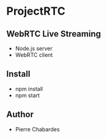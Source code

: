 # ProjectRTC

## WebRTC Live Streaming

- Node.js server
- WebRTC client

## Install

- npm install
- npm start

## Author

- Pierre Chabardes
